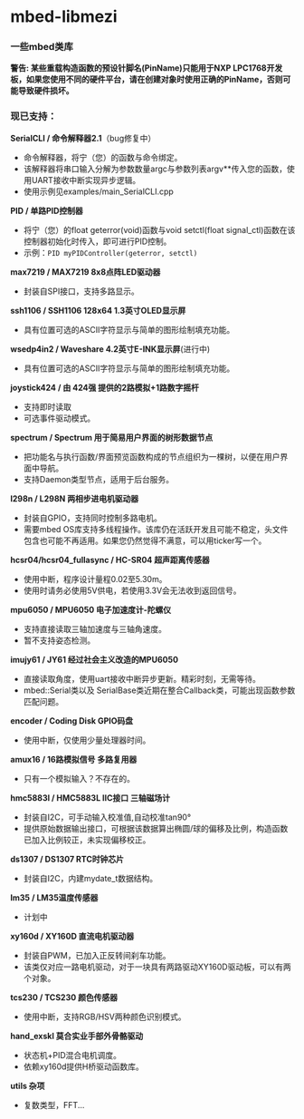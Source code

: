 # mbed-libmezi

### 一些mbed类库
  
**警告: 某些重载构造函数的预设针脚名(PinName)只能用于NXP LPC1768开发板，如果您使用不同的硬件平台，请在创建对象时使用正确的PinName，否则可能导致硬件损坏。** 

### 现已支持：
**SerialCLI / 命令解释器2.1**（bug修复中）
- 命令解释器，将宁（您）的函数与命令绑定。
- 该解释器将串口输入分解为参数数量argc与参数列表argv\*\*传入您的函数，使用UART接收中断实现异步逻辑。
- 使用示例见examples/main_SerialCLI.cpp

**PID / 单路PID控制器**
- 将宁（您）的float geterror(void)函数与void setctl(float signal_ctl)函数在该控制器初始化时传入，即可进行PID控制。
- 示例：`PID myPIDController(geterror, setctl)`

**max7219 / MAX7219 8x8点阵LED驱动器**
- 封装自SPI接口，支持多路显示。

**ssh1106 / SSH1106 128x64 1.3英寸OLED显示屏**
- 具有位置可选的ASCII字符显示与简单的图形绘制填充功能。

**wsedp4in2 / Waveshare 4.2英寸E-INK显示屏**(进行中)
- 具有位置可选的ASCII字符显示与简单的图形绘制填充功能。

**joystick424 / 由 424强 提供的2路模拟+1路数字摇杆**
- 支持即时读取
- 可选事件驱动模式。

**spectrum / Spectrum 用于简易用户界面的树形数据节点**
- 把功能名与执行函数/界面预览函数构成的节点组织为一棵树，以便在用户界面中导航。
- 支持Daemon类型节点，适用于后台服务。

**l298n / L298N 两相步进电机驱动器**
- 封装自GPIO，支持同时控制多路电机。
- 需要mbed OS库支持多线程操作。该库仍在活跃开发且可能不稳定，头文件包含也可能不再适用。如果您仍然觉得不满意，可以用ticker写一个。

**hcsr04/hcsr04_fullasync / HC-SR04 超声距离传感器**
- 使用中断，程序设计量程0.02至5.30m。
- 使用时请务必使用5V供电，若使用3.3V会无法收到返回信号。
  
**mpu6050 / MPU6050 电子加速度计-陀螺仪** 
- 支持直接读取三轴加速度与三轴角速度。
- 暂不支持姿态检测。 
  
**imujy61 / JY61 经过社会主义改造的MPU6050**
- 直接读取角度，使用uart接收中断异步更新。精彩时刻，无需等待。
- mbed::Serial类以及 SerialBase类近期在整合Callback类，可能出现函数参数匹配问题。
  
**encoder / Coding Disk GPIO码盘**
- 使用中断，仅使用少量处理器时间。
  
**amux16 / 16路模拟信号 多路复用器**
- 只有一个模拟输入？不存在的。

**hmc5883l / HMC5883L IIC接口 三轴磁场计**
- 封装自I2C，可手动输入校准值,自动校准tan90°
- 提供原始数据输出接口，可根据该数据算出椭圆/球的偏移及比例，构造函数已加入比例较正，未实现偏移校正。
  
**ds1307 / DS1307 RTC时钟芯片**  
- 封装自I2C，内建mydate_t数据结构。

**lm35 / LM35温度传感器**
- 计划中
  
**xy160d / XY160D 直流电机驱动器**
- 封装自PWM，已加入正反转间刹车功能。
- 该类仅对应一路电机驱动，对于一块具有两路驱动XY160D驱动板，可以有两个对象。
  
**tcs230 / TCS230 颜色传感器**  
- 使用中断，支持RGB/HSV两种颜色识别模式。

**hand_exskl 莫合实业手部外骨骼驱动**
- 状态机+PID混合电机调度。
- 依赖xy160d提供H桥驱动函数库。

**utils 杂项**
- 复数类型，FFT...

